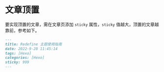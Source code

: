 # 文章顶置

要实现顶置的文章，需在文章页添加 `sticky` 属性，`sticky` 值越大，顶置的文章越靠前，参考如下。

```markdown
---
title: Redefine 主题使用指南
date: 2022-9-28 11:45:14
tags: [Hexo]
categories: [Hexo]
sticky: 999
---
```


